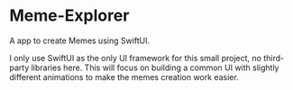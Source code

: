 # Meme-Explorer
A app to create Memes using SwiftUI.

I only use SwiftUI as the only UI framework for this small project, no third-party libraries here.
This will focus on building a common UI with slightly different animations to make the memes creation
work easier.
